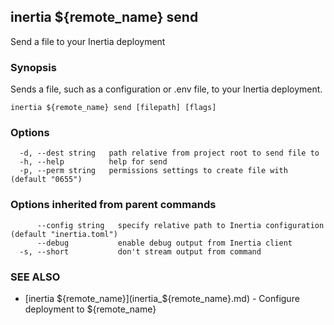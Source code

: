 ## inertia ${remote_name} send

Send a file to your Inertia deployment

### Synopsis

Sends a file, such as a configuration or .env file, to your Inertia deployment.

```
inertia ${remote_name} send [filepath] [flags]
```

### Options

```
  -d, --dest string   path relative from project root to send file to
  -h, --help          help for send
  -p, --perm string   permissions settings to create file with (default "0655")
```

### Options inherited from parent commands

```
      --config string   specify relative path to Inertia configuration (default "inertia.toml")
      --debug           enable debug output from Inertia client
  -s, --short           don't stream output from command
```

### SEE ALSO

* [inertia ${remote_name}](inertia_${remote_name}.md)	 - Configure deployment to ${remote_name}

